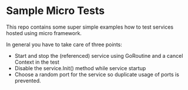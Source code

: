 # Sample Micro Tests

This repo contains some super simple examples how to test services hosted using micro framework.

In general you have to take care of three points:

 * Start and stop the (referenced) service using GoRoutine and a cancel Context in the test
 * Disable the service.Init() method while service startup
 * Choose a random port for the service so duplicate usage of ports is prevented.
